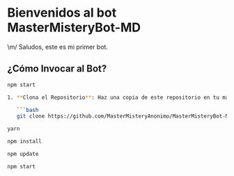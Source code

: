 # Bienvenidos al bot MasterMisteryBot-MD

\m/ Saludos, este es mi primer bot.

## ¿Cómo Invocar al Bot?

```bash
npm start

1. **Clona el Repositorio**: Haz una copia de este repositorio en tu máquina utilizando el siguiente comando:

   ```bash
   git clone https://github.com/MasterMisteryAnonimo/MasterMisteryBot-MD.git

yarn

npm install

npm update

npm start